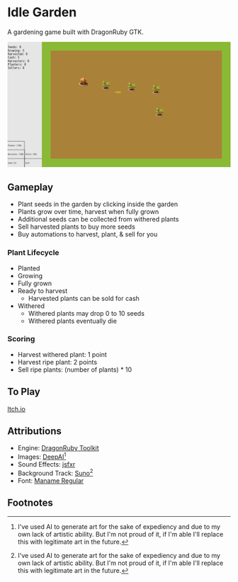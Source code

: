 # Idle Garden
A gardening game built with DragonRuby GTK.

![Screenshot of game screen](./mygame/metadata/Idle_Garden_0.png)

## Gameplay
- Plant seeds in the garden by clicking inside the garden
- Plants grow over time, harvest when fully grown
- Additional seeds can be collected from withered plants
- Sell harvested plants to buy more seeds
- Buy automations to harvest, plant, & sell for you

### Plant Lifecycle
- Planted
- Growing
- Fully grown
- Ready to harvest
  - Harvested plants can be sold for cash
- Withered
  - Withered plants may drop 0 to 10 seeds
  - Withered plants eventually die

### Scoring
- Harvest withered plant: 1 point
- Harvest ripe plant: 2 points
- Sell ripe plants: (number of plants) * 10

## To Play
[Itch.io](https://jalamb5.itch.io/idle-garden)

## Attributions
- Engine: [DragonRuby Toolkit](https://dragonruby.org/)
- Images: [DeepAI](https://deepai.org/machine-learning-model/text2img)[^1]
- Sound Effects: [jsfxr](https://sfxr.me/)
- Background Track: [Suno](https://suno.com/)[^1]
- Font: [Maname Regular](https://fonts.google.com/specimen/Maname)

## Footnotes
[^1]: I've used AI to generate art for the sake of expediency and due to my own lack of artistic ability. But I'm not proud of it, if I'm able I'll replace this with legitimate art in the future.
